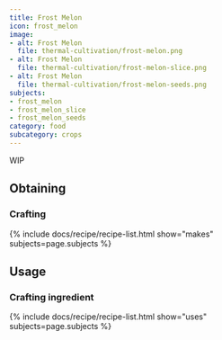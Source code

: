 ```yaml
---
title: Frost Melon
icon: frost_melon
image:
- alt: Frost Melon
  file: thermal-cultivation/frost-melon.png
- alt: Frost Melon
  file: thermal-cultivation/frost-melon-slice.png
- alt: Frost Melon
  file: thermal-cultivation/frost-melon-seeds.png
subjects: 
- frost_melon
- frost_melon_slice
- frost_melon_seeds
category: food
subcategory: crops
---
```


WIP

Obtaining
---------

### Crafting
{% include docs/recipe/recipe-list.html show="makes" subjects=page.subjects %}

Usage
-----

### Crafting ingredient
{% include docs/recipe/recipe-list.html show="uses" subjects=page.subjects %}
